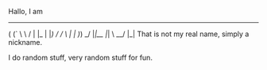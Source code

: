 Hallo, I am
  __    _       ____   ___    ___    ____
 ( (`  \ \  /  | |_   | |_)  / / \  | |_
 _)_)   \_\/   |_|__  |_| \  \_\_/  |_|
That is not my real name, simply a nickname.

I do random stuff, very random stuff for fun.
